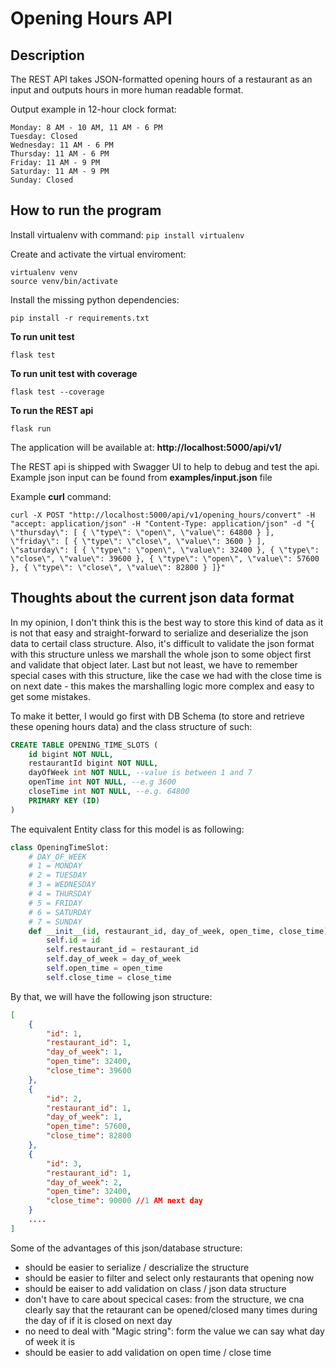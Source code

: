 # Opening Hours API

## Description

The REST API takes JSON-formatted opening hours of a restaurant
as an input and outputs hours in more human readable format.

Output example in 12-hour clock format:
```
Monday: 8 AM - 10 AM, 11 AM - 6 PM
Tuesday: Closed
Wednesday: 11 AM - 6 PM
Thursday: 11 AM - 6 PM
Friday: 11 AM - 9 PM
Saturday: 11 AM - 9 PM
Sunday: Closed
```

## How to run the program

Install virtualenv with command: ```pip install virtualenv```

Create and activate the virtual enviroment:
```
virtualenv venv
source venv/bin/activate
```

Install the missing python dependencies:
```
pip install -r requirements.txt
```

**To run unit test**
```
flask test
```

**To run unit test with coverage**
```
flask test --coverage
```

**To run the REST api**
```
flask run
```

The application will be available at: **http://localhost:5000/api/v1/**

The REST api is shipped with Swagger UI to help to debug and test the api. Example json input can be found from **examples/input.json** file

Example **curl** command:
```
curl -X POST "http://localhost:5000/api/v1/opening_hours/convert" -H "accept: application/json" -H "Content-Type: application/json" -d "{ \"thursday\": [ { \"type\": \"open\", \"value\": 64800 } ], \"friday\": [ { \"type\": \"close\", \"value\": 3600 } ], \"saturday\": [ { \"type\": \"open\", \"value\": 32400 }, { \"type\": \"close\", \"value\": 39600 }, { \"type\": \"open\", \"value\": 57600 }, { \"type\": \"close\", \"value\": 82800 } ]}"
```

## Thoughts about the current json data format

In my opinion, I don't think this is the best way to store this kind of data as it is not that easy and straight-forward to serialize and deserialize the json data to certail class structure. Also, it's difficult to validate the json format with this structure unless we marshall the whole json to some object first and validate that object later. Last but not least, we have to remember special cases with this structure, like the case we had with the close time is on next date - this makes the marshalling logic more complex and easy to get some mistakes.

To make it better, I would go first with DB Schema (to store and retrieve these opening hours data) and the class structure of such:
```sql
CREATE TABLE OPENING_TIME_SLOTS (
    id bigint NOT NULL,
    restaurantId bigint NOT NULL,
    dayOfWeek int NOT NULL, --value is between 1 and 7
    openTime int NOT NULL, --e.g 3600
    closeTime int NOT NULL, --e.g. 64800
    PRIMARY KEY (ID)
)
```

The equivalent Entity class for this model is as following:
```python
class OpeningTimeSlot:
    # DAY_OF_WEEK
    # 1 = MONDAY
    # 2 = TUESDAY
    # 3 = WEDNESDAY
    # 4 = THURSDAY
    # 5 = FRIDAY
    # 6 = SATURDAY
    # 7 = SUNDAY
    def __init__(id, restaurant_id, day_of_week, open_time, close_time):
        self.id = id
        self.restaurant_id = restaurant_id
        self.day_of_week = day_of_week
        self.open_time = open_time
        self.close_time = close_time
```

By that, we will have the following json structure:
```json
[
    {
        "id": 1,
        "restaurant_id": 1,
        "day_of_week": 1,
        "open_time": 32400,
        "close_time": 39600
    },
    {
        "id": 2,
        "restaurant_id": 1,
        "day_of_week": 1,
        "open_time": 57600,
        "close_time": 82800
    },
    {
        "id": 3,
        "restaurant_id": 1,
        "day_of_week": 2,
        "open_time": 32400,
        "close_time": 90000 //1 AM next day
    }
    ....
]
```

Some of the advantages of this json/database structure:
- should be easier to serialize / descrialize the structure
- should be easier to filter and select only restaurants that opening now
- should be eaiser to add validation on class / json data structure
- don't have to care about specical cases: from the structure, we cna clearly say that the retaurant can be opened/closed many times during the day of if it is closed on next day
- no need to deal with "Magic string": form the value we can say what day of week it is
- should be easier to add validation on open time / close time


